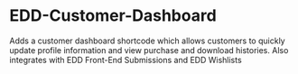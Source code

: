 EDD-Customer-Dashboard
======================

Adds a customer dashboard shortcode which allows customers to quickly update profile information and view purchase and download histories. Also integrates with EDD Front-End Submissions and EDD Wishlists
